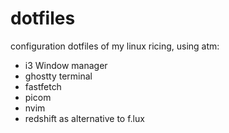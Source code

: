 # dotfiles

configuration dotfiles of my linux ricing, using atm:

- i3 Window manager 
- ghostty terminal
- fastfetch
- picom 
- nvim 
- redshift as alternative to f.lux

